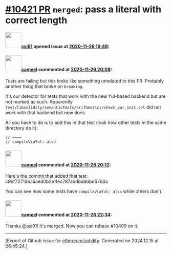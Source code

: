 # [\#10421 PR](https://github.com/ethereum/solidity/pull/10421) `merged`: pass a literal with correct length

#### <img src="https://avatars.githubusercontent.com/u/6726214?v=4" width="50">[ssi91](https://github.com/ssi91) opened issue at [2020-11-26 19:48](https://github.com/ethereum/solidity/pull/10421):



#### <img src="https://avatars.githubusercontent.com/u/137030?v=4" width="50">[cameel](https://github.com/cameel) commented at [2020-11-26 20:09](https://github.com/ethereum/solidity/pull/10421#issuecomment-734463525):

Tests are failing but this looks like something unrelated to this PR. Probably another thing that broke on `breaking`.

It's our detector for tests that work with the new Yul-based backend but are not marked as such. Apparently `test/libsolidity/semanticTests/arithmetics/check_var_init.sol` did not work with that backend but now does.

All you have to do is to add this in that test (look how other tests in the same directory do it):
```
// ====
// compileViaYul: also
```

#### <img src="https://avatars.githubusercontent.com/u/137030?v=4" width="50">[cameel](https://github.com/cameel) commented at [2020-11-26 20:12](https://github.com/ethereum/solidity/pull/10421#issuecomment-734464109):

Here's the commit that added that test: c9ef727136a5aed0b2e1fec787abdbdd6bd57b0a

You can see how some tests have `compileViaYul: also` while others don't.

#### <img src="https://avatars.githubusercontent.com/u/137030?v=4" width="50">[cameel](https://github.com/cameel) commented at [2020-11-26 22:34](https://github.com/ethereum/solidity/pull/10421#issuecomment-734498040):

Thanks @ssi91!
It's merged. Now you can rebase #10409 on it.


-------------------------------------------------------------------------------



[Export of Github issue for [ethereum/solidity](https://github.com/ethereum/solidity). Generated on 2024.12.15 at 06:45:24.]
